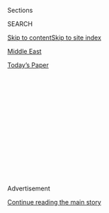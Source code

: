 <div id="app">

<div>

<div>

<div>

<div class="NYTAppHideMasthead css-1q2w90k e1suatyy0">

<div class="section css-ui9rw0 e1suatyy2">

<div class="css-eph4ug er09x8g0">

<div class="css-6n7j50">

</div>

<span class="css-1dv1kvn">Sections</span>

<div class="css-10488qs">

<span class="css-1dv1kvn">SEARCH</span>

</div>

[Skip to content](#site-content)[Skip to site index](#site-index)

</div>

<div id="masthead-section-label" class="css-1wr3we4 eaxe0e00">

[Middle
East](https://www.nytimes3xbfgragh.onion/section/world/middleeast)

</div>

<div class="css-10698na e1huz5gh0">

</div>

</div>

<div id="masthead-bar-one" class="section hasLinks css-15hmgas e1csuq9d3">

<div class="css-uqyvli e1csuq9d0">

</div>

<div class="css-1uqjmks e1csuq9d1">

</div>

<div class="css-9e9ivx">

[](https://myaccount.nytimes3xbfgragh.onion/auth/login?response_type=cookie&client_id=vi)

</div>

<div class="css-1bvtpon e1csuq9d2">

[Today’s
Paper](https://www.nytimes3xbfgragh.onion/section/todayspaper)

</div>

</div>

</div>

</div>

<div data-aria-hidden="false">

<div id="site-content" data-role="main">

<div>

<div class="css-1aor85t" style="opacity:0.000000001;z-index:-1;visibility:hidden">

<div class="css-1hqnpie">

<div class="css-epjblv">

<span class="css-17xtcya">[Middle
East](/section/world/middleeast)</span><span class="css-x15j1o">|</span><span class="css-fwqvlz">Battle
Over Aleppo Is Over, Russia Says, as Evacuation Deal
Reached</span>

</div>

<div class="css-k008qs">

<div class="css-1iwv8en">

<span class="css-18z7m18"></span>

<div>

</div>

</div>

<span class="css-1n6z4y">https://nyti.ms/2hIzf0u</span>

<div class="css-1705lsu">

<div class="css-4xjgmj">

<div class="css-4skfbu" data-role="toolbar" data-aria-label="Social Media Share buttons, Save button, and Comments Panel with current comment count" data-testid="share-tools">

  - 
  - 
  - 
  - 
    
    <div class="css-6n7j50">
    
    </div>

  - 

</div>

</div>

</div>

</div>

</div>

</div>

<div class="css-13pd83m">

</div>

<div id="top-wrapper" class="css-1sy8kpn">

<div id="top-slug" class="css-l9onyx">

Advertisement

</div>

[Continue reading the main
story](#after-top)

<div class="ad top-wrapper" style="text-align:center;height:100%;display:block;min-height:250px">

<div id="top" class="place-ad" data-position="top" data-size-key="top">

</div>

</div>

<div id="after-top">

</div>

</div>

<div id="sponsor-wrapper" class="css-1hyfx7x">

<div id="sponsor-slug" class="css-19vbshk">

Supported by

</div>

[Continue reading the main
story](#after-sponsor)

<div id="sponsor" class="ad sponsor-wrapper" style="text-align:center;height:100%;display:block">

</div>

<div id="after-sponsor">

</div>

</div>

<div class="css-1vkm6nb ehdk2mb0">

# Battle Over Aleppo Is Over, Russia Says, as Evacuation Deal Reached

</div>

<div class="css-xt80pu e12qa4dv0">

<div class="css-18e8msd">

<div class="css-vp77d3 epjyd6m0">

<div class="css-1baulvz">

By [<span class="css-1baulvz last-byline" itemprop="name">Anne
Barnard</span>](http://www.nytimes3xbfgragh.onion/by/anne-barnard)

</div>

</div>

  - Dec. 13,
    2016

  - 
    
    <div class="css-4xjgmj">
    
    <div class="css-d8bdto" data-role="toolbar" data-aria-label="Social Media Share buttons, Save button, and Comments Panel with current comment count" data-testid="share-tools">
    
      - 
      - 
      - 
      - 
        
        <div class="css-6n7j50">
        
        </div>
    
      - 
    
    </div>
    
    </div>

</div>

</div>

<div class="section meteredContent css-1r7ky0e" name="articleBody" itemprop="articleBody">

<div class="css-1fanzo5 StoryBodyCompanionColumn">

<div class="css-53u6y8">

BEIRUT, Lebanon — Russia declared on Tuesday that the four-year battle
over
[Aleppo](http://www.nytimes3xbfgragh.onion/2016/12/14/world/middleeast/aleppo-syria-evacuation-deal.html),
Syria’s largest city, was over, as the last remaining rebel fighters
agreed to turn over their territory to the Syrian government. While
pro-government forces were moving in, United Nations officials said they
were receiving multiple reports of execution-style killings.

The deal was announced just as civilians inside the rebel enclave said
[they had lost
hope](https://www.nytimes3xbfgragh.onion/2016/12/10/world/middleeast/we-are-dead-either-way-agonizing-choices-for-syrians-in-aleppo.html?action=click&contentCollection=Middle%20East&module=RelatedCoverage&region=EndOfArticle&pgtype=article).
They had spent days huddled in abandoned apartments under heavy
shelling, as those with a record of opposing the government said they
were bracing for arrest, conscription or death.

Under the deal, evacuations were set to begin at 5 a.m. Wednesday,
although the departures were delayed and there were reports of renewed
shelling. Earlier on Tuesday, fears had mounted as the United Nations
said it had received reports that Syrian troops or allied Iraqi militias
were gunning down families in apartments and on the streets, with the
toll reaching 82 civilians.

</div>

</div>

<div class="css-79elbk" data-testid="photoviewer-wrapper">

<div class="css-z3e15g" data-testid="photoviewer-wrapper-hidden">

</div>

<div class="css-1a48zt4 ehw59r15" data-testid="photoviewer-children">

![<span class="css-16f3y1r e13ogyst0" data-aria-hidden="true">A member
of Syria’s government forces in
Aleppo.</span><span class="css-cnj6d5 e1z0qqy90" itemprop="copyrightHolder"><span class="css-1ly73wi e1tej78p0">Credit...</span><span>George
Ourfalian/Agence France-Presse — Getty
Images</span></span>](https://static01.graylady3jvrrxbe.onion/images/2016/12/13/world/middleeast/14ALEPPO-WEB-slide-NXWH/14ALEPPO-WEB-slide-NXWH-articleLarge.jpg?quality=75&auto=webp&disable=upscale)

</div>

</div>

<div class="css-1fanzo5 StoryBodyCompanionColumn">

<div class="css-53u6y8">

Several residents said they had lost contact with relatives in those
same areas, and a monitoring group, the [Syrian Observatory for Human
Rights](http://www.syriahr.com/en/), said the number of men forced to
join the army upon fleeing to government areas had reached 6,000. And
with no way to treat the wounded, bodies were piling up on the streets
of the shrinking rebel territory.  

</div>

</div>

<div class="css-1fanzo5 StoryBodyCompanionColumn">

<div class="css-53u6y8">

But then came the deal, and the shelling quieted down. Russia, Turkey
and Syrian rebel groups announced that they had agreed to evacuate all
of the remaining fighters to rebel-held territory, with civilians free
to join them or move to government-held areas, leaving the whole city of
Aleppo in government hands.

If the deal is carried out, and all rebel fighters leave as agreed, it
would mark [a major turning
point](https://www.nytimes3xbfgragh.onion/2016/12/09/world/middleeast/syria-aleppo-united-nations.html?action=click&contentCollection=Middle%20East&module=RelatedCoverage&region=EndOfArticle&pgtype=article)
in Syria’s nearly six-year war. It would put all of the major cities
along the country’s more populous western spine back under government
control, though Kurdish militias and the so-called caliphate of the
Islamic State continue to hold large areas to the
east.

</div>

</div>

<div class="css-79elbk" data-testid="photoviewer-wrapper">

<div class="css-z3e15g" data-testid="photoviewer-wrapper-hidden">

</div>

<div class="css-1a48zt4 ehw59r15" data-testid="photoviewer-children">

<div class="css-1xdhyk6 erfvjey0">

<span class="css-1ly73wi e1tej78p0">Image</span>

<div class="css-zjzyr8">

<div data-testid="lazyimage-container" style="height:234.03508771929825px">

</div>

</div>

</div>

<span class="css-16f3y1r e13ogyst0" data-aria-hidden="true">Residents
who had fled the violence in the Bustan al-Qasr neighborhood reached
Aleppo’s Fardos area on
Tuesday.</span><span class="css-cnj6d5 e1z0qqy90" itemprop="copyrightHolder"><span class="css-1ly73wi e1tej78p0">Credit...</span><span>Agence
France-Presse — Getty Images</span></span>

</div>

</div>

<div class="css-1fanzo5 StoryBodyCompanionColumn">

<div class="css-53u6y8">

A full evacuation from Aleppo would be the largest success of the
government’s starve-or-surrender strategy, bombing and besieging areas
out of its control until fighters and residents agree to surrender. It
would leave the armed opposition to the Syrian president, Bashar
al-Assad, in control of just one provincial capital, Idlib — where rebel
fighters from Aleppo will be bused — as well as stretches of rural
territory in northern and southern Syria and several other isolated
patches.

</div>

</div>

<div class="css-1fanzo5 StoryBodyCompanionColumn">

<div class="css-53u6y8">

But the victory leaves Mr. Assad more dependent than ever on Iran and
Russia, and so despised by his opponents, including many of Syria’s
majority Sunnis, that they might never again accept him as a legitimate
ruler. The territory he has reconquered has been won at a devastating
cost, and much of the country remains in the hands of his enemies.

The battle over Aleppo has been a particularly painful chapter of the
war, dividing and largely destroying one of the world’s oldest and most
beautiful cities, a World Heritage site, amid mounting human suffering.
The eastern, rebel-held half of Aleppo had become unlivable, with rebels
unable to stop the government’s indiscriminate bombing, which destroyed
entire neighborhoods, let alone deliver a better life. The
government-held districts were far less damaged, and daily life there
was more normal, but residents there suffered too, from indiscriminate
rebel
shelling.

</div>

</div>

<div class="css-79elbk" data-testid="photoviewer-wrapper">

<div class="css-z3e15g" data-testid="photoviewer-wrapper-hidden">

</div>

<div class="css-1a48zt4 ehw59r15" data-testid="photoviewer-children">

<div class="css-1xdhyk6 erfvjey0">

<span class="css-1ly73wi e1tej78p0">Image</span>

<div class="css-zjzyr8">

<div data-testid="lazyimage-container" style="height:236.51111111111112px">

</div>

</div>

</div>

<span class="css-16f3y1r e13ogyst0" data-aria-hidden="true">The journey
from eastern Aleppo has been perilous for civilians, some of them older
people in
wheelchairs.</span><span class="css-cnj6d5 e1z0qqy90" itemprop="copyrightHolder"><span class="css-1ly73wi e1tej78p0">Credit...</span><span>Agence
France-Presse — Getty Images</span></span>

</div>

</div>

<div class="css-1fanzo5 StoryBodyCompanionColumn">

<div class="css-53u6y8">

Tens of thousands of residents — Russia says at least 100,000, the
United Nations puts the number at 37,000 — left the rebel-held districts
as pro-government forces moved in. Thousands more fled to rebel- or
Kurdish-held areas. The government said rebels were keeping most people
inside by force; some residents said in interviews that fighters had
stopped them from leaving, others said they had guided them out.

When the agreement was announced on Tuesday, the remaining residents —
who just hours before had been sending what they thought were their last
farewells — suddenly had to reckon with their mixed feelings about a
bittersweet and uncertain escape.

Now, it seemed, they would survive, and avoid arrest in a country where
dissent can be punished by torture. Yet now they would have to leave
their city, perhaps
forever.

</div>

</div>

<div class="css-79elbk" data-testid="photoviewer-wrapper">

<div class="css-z3e15g" data-testid="photoviewer-wrapper-hidden">

</div>

<div class="css-1a48zt4 ehw59r15" data-testid="photoviewer-children">

<div class="css-1xdhyk6 erfvjey0">

<span class="css-1ly73wi e1tej78p0">Image</span>

<div class="css-zjzyr8">

<div data-testid="lazyimage-container" style="height:217.75438596491227px">

</div>

</div>

</div>

<span class="css-16f3y1r e13ogyst0" data-aria-hidden="true">About 37,000
people have fled eastern Aleppo for western areas of the city or the
countryside, according to the United
Nations.</span><span class="css-cnj6d5 e1z0qqy90" itemprop="copyrightHolder"><span class="css-1ly73wi e1tej78p0">Credit...</span><span>Agence
France-Presse — Getty Images</span></span>

</div>

</div>

<div class="css-1fanzo5 StoryBodyCompanionColumn">

<div class="css-53u6y8">

“I don’t know whether to laugh or cry,” Bassem Ayoub, a longtime
antigovernment activist, posted on Facebook. “My soul is leaving my
body. Aleppo, my life, my life.”

Hours earlier, he and his family made an excruciating decision. His wife
and children, he said, went in search of a route to government-held
territory, hoping to fade into crowds of the displaced and not be
discovered as the relatives of a man the government considers a
terrorist. He stayed behind, unsure when he would see them again, but
certain that if he tried to flee, he would be arrested.

“Some are crying from happiness, others are sad they will no longer be
able to kneel to pray in Aleppo,” said Malek, an activist who hopes to
join his pregnant wife in northern Aleppo Province. “I’m sad, as well —
I paid blood for Aleppo, but I can never again set foot here. Tyranny
has
won.”

</div>

</div>

<div class="css-79elbk" data-testid="photoviewer-wrapper">

<div class="css-z3e15g" data-testid="photoviewer-wrapper-hidden">

</div>

<div class="css-1a48zt4 ehw59r15" data-testid="photoviewer-children">

<div class="css-1xdhyk6 erfvjey0">

<span class="css-1ly73wi e1tej78p0">Image</span>

<div class="css-zjzyr8">

<div data-testid="lazyimage-container" style="height:257.1333333333334px">

</div>

</div>

</div>

<span class="css-16f3y1r e13ogyst0" data-aria-hidden="true">Government
troops have seized areas of the old city around Aleppo’s citadel, used
as an army
base.</span><span class="css-cnj6d5 e1z0qqy90" itemprop="copyrightHolder"><span class="css-1ly73wi e1tej78p0">Credit...</span><span>Omar
Sanadiki/Reuters..</span></span>

</div>

</div>

<div class="css-1fanzo5 StoryBodyCompanionColumn">

<div class="css-53u6y8">

Others expressed their bitterness about a revolt that started with
protests for political reform but curdled as the government bombarded
rebel-held neighborhoods and Islamist extremists rose to power within
the insurgency. “The Islamists and love of power screwed up the
revolution,” Zaher al-Zaher, another activist, wrote in a text message.
“I lost my house, and my family are away from me. My heart is
burning.”

As preparations began for the departures from eastern Aleppo, government
supporters celebrated in the streets.

Rebels, activists and aid workers in eastern Aleppo said they had been
told that civilians and fighters could all leave and travel to
rebel-held areas. That satisfied a key demand that both groups have an
option to avoid going to government-controlled areas, where dissidents
and medical and humanitarian workers working in rebel-held areas have
been punished as
terrorists.

</div>

</div>

<div class="css-79elbk" data-testid="photoviewer-wrapper">

<div class="css-z3e15g" data-testid="photoviewer-wrapper-hidden">

</div>

<div class="css-1a48zt4 ehw59r15" data-testid="photoviewer-children">

<div class="css-1xdhyk6 erfvjey0">

<span class="css-1ly73wi e1tej78p0">Image</span>

<div class="css-zjzyr8">

<div data-testid="lazyimage-container" style="height:257.77777777777777px">

</div>

</div>

</div>

<span class="css-16f3y1r e13ogyst0" data-aria-hidden="true">A government
soldier carried an injured woman on
Tuesday.</span><span class="css-cnj6d5 e1z0qqy90" itemprop="copyrightHolder"><span class="css-1ly73wi e1tej78p0">Credit...</span><span>Sana/European
Pressphoto Agency</span></span>

</div>

</div>

<div class="css-1fanzo5 StoryBodyCompanionColumn">

<div class="css-53u6y8">

But there were still doubts and fears about whether the way out would be
smooth or safe. In previous agreements, like one in Homs in 2014,
pro-government militias, angry that fighters they saw as terrorists were
allowed to leave alive, have fired on evacuees.

Signs of friction emerged early Wednesday in Aleppo. About 1 a.m., four
hours before the 5 a.m. departures set out under the agreement, a convoy
of vans carrying 70 wounded people, mostly fighters and their families,
were filmed pulling out of the enclave. But a short time afterward,
residents reported the convoy had been turned back by pro-government
Shiite militiamen and told it could depart after 6 a.m.

There were concerns that cracks were already emerging in the deal,
perhaps over tensions between Mr. Assad’s two main allies, Russia and
Iran, which trains and backs pro-government Shiite militias from Iraq
and
elsewhere.

</div>

</div>

<div class="css-79elbk" data-testid="photoviewer-wrapper">

<div class="css-z3e15g" data-testid="photoviewer-wrapper-hidden">

</div>

<div class="css-1a48zt4 ehw59r15" data-testid="photoviewer-children">

<div class="css-1xdhyk6 erfvjey0">

<span class="css-1ly73wi e1tej78p0">Image</span>

<div class="css-zjzyr8">

<div data-testid="lazyimage-container" style="height:246.24561403508773px">

</div>

</div>

</div>

<span class="css-16f3y1r e13ogyst0" data-aria-hidden="true">Government
fighters celebrated as they seized eastern Aleppo. The United Nations
has accused pro-government forces of killing women and children as they
took the
city.</span><span class="css-cnj6d5 e1z0qqy90" itemprop="copyrightHolder"><span class="css-1ly73wi e1tej78p0">Credit...</span><span>Agence
France-Presse — Getty Images</span></span>

</div>

</div>

<div class="css-1fanzo5 StoryBodyCompanionColumn">

<div class="css-53u6y8">

The deal was struck after widespread concern about the fate of
civilians, with the United Nations warning of “a complete meltdown of
humanity” and protests breaking out at United Nations headquarters in
New York and Russian embassies in several cities, including London,
Stockholm and Istanbul.

Hundreds of civilians have died in the offensive; the full toll is not
known because the humanitarian groups that rescued and treated civilians
and tracked casualties largely collapsed under fire in recent days.

</div>

</div>

<div class="css-1fanzo5 StoryBodyCompanionColumn">

<div class="css-53u6y8">

The United Nations said the 82 summary killings were reported in four
neighborhoods — Bustan al-Qasr, al-Fardous, al-Kallaseh and al-Saleheen
— and included at least 11 women and 13 children, some shot in the
streets as they tried to escape, said Rupert Colville, a spokesman for
the United Nations High Commissioner for Human Rights. Mr. Colville
cited reports that the world body had received from reliable contacts
inside and outside the city.

Later on Tuesday, the United Nations Syria envoy, Staffan de Mistura,
revealed new details of what officials knew of the reported killings:
The dead had been shot with handguns, but it was not clear who had
killed them.

Russia categorically denied what the United Nations secretary general,
Ban Ki-moon, said were “credible reports” of atrocities, including
executions. Mr. Ban said the United Nations had been unable to verify
the reports because the Syrian government had repeatedly denied
permission to United Nations staff to monitor the evacuations and aid
civilians stuck on the battlefield.

Asked if there was concern that Idlib Province, where surrendering
rebels and civilians from other cities have been taken, could be “the
next Aleppo,” Mr. de Mistura acknowledged that grim possibility, adding,
“We are working on that.”

</div>

</div>

</div>

<div>

</div>

<div>

</div>

<div>

</div>

<div>

<div id="bottom-wrapper" class="css-1ede5it">

<div id="bottom-slug" class="css-l9onyx">

Advertisement

</div>

[Continue reading the main
story](#after-bottom)

<div id="bottom" class="ad bottom-wrapper" style="text-align:center;height:100%;display:block;min-height:90px">

</div>

<div id="after-bottom">

</div>

</div>

</div>

</div>

</div>

## Site Index

<div>

</div>

## Site Information Navigation

  - [© <span>2020</span> <span>The New York Times
    Company</span>](https://help.nytimes3xbfgragh.onion/hc/en-us/articles/115014792127-Copyright-notice)

<!-- end list -->

  - [NYTCo](https://www.nytco.com/)
  - [Contact
    Us](https://help.nytimes3xbfgragh.onion/hc/en-us/articles/115015385887-Contact-Us)
  - [Work with us](https://www.nytco.com/careers/)
  - [Advertise](https://nytmediakit.com/)
  - [T Brand Studio](http://www.tbrandstudio.com/)
  - [Your Ad
    Choices](https://www.nytimes3xbfgragh.onion/privacy/cookie-policy#how-do-i-manage-trackers)
  - [Privacy](https://www.nytimes3xbfgragh.onion/privacy)
  - [Terms of
    Service](https://help.nytimes3xbfgragh.onion/hc/en-us/articles/115014893428-Terms-of-service)
  - [Terms of
    Sale](https://help.nytimes3xbfgragh.onion/hc/en-us/articles/115014893968-Terms-of-sale)
  - [Site
    Map](https://spiderbites.nytimes3xbfgragh.onion)
  - [Help](https://help.nytimes3xbfgragh.onion/hc/en-us)
  - [Subscriptions](https://www.nytimes3xbfgragh.onion/subscription?campaignId=37WXW)

</div>

</div>

</div>

</div>
